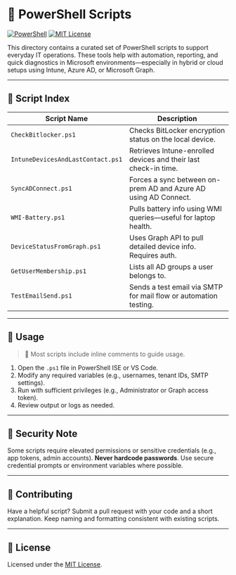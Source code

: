 # 🔧 PowerShell Scripts

[![PowerShell](https://img.shields.io/badge/built%20with-PowerShell-012456.svg?logo=powershell&logoColor=white)](https://github.com/PowerShell/PowerShell)
[![MIT License](https://img.shields.io/badge/license-MIT-blue.svg)](../../LICENSE)

This directory contains a curated set of PowerShell scripts to support everyday IT operations. These tools help with automation, reporting, and quick diagnostics in Microsoft environments—especially in hybrid or cloud setups using Intune, Azure AD, or Microsoft Graph.

---

## 📜 Script Index

| Script Name                          | Description                                                        |
|-------------------------------------|--------------------------------------------------------------------|
| `CheckBitlocker.ps1`                | Checks BitLocker encryption status on the local device.            |
| `IntuneDevicesAndLastContact.ps1`   | Retrieves Intune-enrolled devices and their last check-in time.    |
| `SyncADConnect.ps1`                 | Forces a sync between on-prem AD and Azure AD using AD Connect.    |
| `WMI-Battery.ps1`                   | Pulls battery info using WMI queries—useful for laptop health.     |
| `DeviceStatusFromGraph.ps1`         | Uses Graph API to pull detailed device info. Requires auth.        |
| `GetUserMembership.ps1`             | Lists all AD groups a user belongs to.                             |
| `TestEmailSend.ps1`                 | Sends a test email via SMTP for mail flow or automation testing.   |

---

## 🚀 Usage

> 💬 Most scripts include inline comments to guide usage.

1. Open the `.ps1` file in PowerShell ISE or VS Code.
2. Modify any required variables (e.g., usernames, tenant IDs, SMTP settings).
3. Run with sufficient privileges (e.g., Administrator or Graph access token).
4. Review output or logs as needed.

---

## 🔐 Security Note

Some scripts require elevated permissions or sensitive credentials (e.g., app tokens, admin accounts). **Never hardcode passwords**. Use secure credential prompts or environment variables where possible.

---

## 🤝 Contributing

Have a helpful script? Submit a pull request with your code and a short explanation. Keep naming and formatting consistent with existing scripts.

---

## 📄 License

Licensed under the [MIT License](../../LICENSE).
